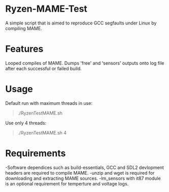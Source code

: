 # Ryzen-MAME-Test
A simple script that is aimed to reproduce GCC segfaults under Linux by compiling MAME.

# Features
Looped compiles of MAME.
Dumps 'free' and 'sensors' outputs onto log file after each successful or failed build.

# Usage
Default run with maximum threads in use:

> ./RyzenTestMAME.sh

Use only 4 threads:

> ./RyzenTestMAME.sh 4

# Requirements
-Software dependices such as build-essentials, GCC and SDL2 devlopment headers are required to compile MAME.
-unzip and wget is required for downloading and extracting MAME sources.
-lm_sensors with it87 module is an optional requirement for temperture and voltage logs.
